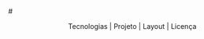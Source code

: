 #<header>
  <body>    
    <text>Tecnologias | Projeto | Layout | Licença</text>
  </body>
  </header>
